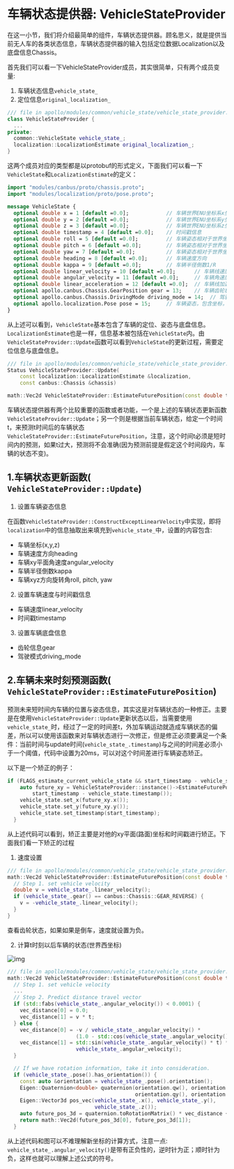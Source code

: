 # 车辆状态提供器: VehicleStateProvider

在这一小节，我们将介绍最简单的组件，车辆状态提供器。顾名思义，就是提供当前无人车的各类状态信息，车辆状态提供器的输入包括定位数据Localization以及底盘信息Chassis。

首先我们可以看一下VehicleStateProvider成员，其实很简单，只有两个成员变量:

1. 车辆状态信息`vehicle_state_`
2. 定位信息`original_localization_`

```c++
/// file in apollo/modules/common/vehicle_state/vehicle_state_provider.h
class VehicleStateProvider {
  ...
private:
  common::VehicleState vehicle_state_;
  localization::LocalizationEstimate original_localization_;
}
```

这两个成员对应的类型都是以protobuf的形式定义，下面我们可以看一下`VehicleState`和`LocalizationEstimate`的定义：

```protobuf
import "modules/canbus/proto/chassis.proto";
import "modules/localization/proto/pose.proto";

message VehicleState {
  optional double x = 1 [default =0.0];            // 车辆世界ENU坐标系x坐标
  optional double y = 2 [default =0.0];            // 车辆世界ENU坐标系y坐标
  optional double z = 3 [default =0.0];            // 车辆世界ENU坐标系z坐标
  optional double timestamp = 4 [default =0.0];    // 时间戳信息
  optional double roll = 5 [default =0.0];         // 车辆姿态相对于世界坐标系x轴旋转角度
  optional double pitch = 6 [default =0.0];        // 车辆姿态相对于世界坐标系y轴旋转角度
  optional double yaw = 7 [default =0.0];          // 车辆姿态相对于世界坐标系z轴旋转角度
  optional double heading = 8 [default =0.0];      // 车辆速度方向
  optional double kappa = 9 [default =0.0];        // 车辆半径倒数1/R
  optional double linear_velocity = 10 [default =0.0];      // 车辆线速度
  optional double angular_velocity = 11 [default =0.0];     // 车辆角速度
  optional double linear_acceleration = 12 [default =0.0];  // 车辆线加速度
  optional apollo.canbus.Chassis.GearPosition gear = 13;    // 车辆齿轮状态，包含前进、倒车。停车、低速等状态
  optional apollo.canbus.Chassis.DrivingMode driving_mode = 14;  // 驾驶状态，包含手动驾驶、自动驾驶、转向、刹车与油门等状态
  optional apollo.localization.Pose pose = 15;     // 车辆姿态，包含坐标，局部到世界坐标系变换矩阵，线速度(矢量)，线加速度(矢量)等信息。
}
```


从上述可以看到，`VehicleState`基本包含了车辆的定位、姿态与底盘信息。`LocalizationEstimate`也是一样，信息基本被包括在`VehicleState`内。由`VehicleStateProvider::Update`函数可以看到`VehicleState`的更新过程，需要定位信息与底盘信息。

```c++
/// file in apollo/modules/common/vehicle_state/vehicle_state_provider.cc
Status VehicleStateProvider::Update(
    const localization::LocalizationEstimate &localization,
    const canbus::Chassis &chassis)

math::Vec2d VehicleStateProvider::EstimateFuturePosition(const double t) const
```

车辆状态提供器有两个比较重要的函数或者功能，一个是上述的车辆状态更新函数`VehicleStateProvider::Update`；另一个则是根据当前车辆状态，给定一个时间t，来预测t时间后的车辆状态`VehicleStateProvider::EstimateFuturePosition`，注意，这个时间t必须是短时间内的预测，如果t过大，预测将不会准确(因为预测前提是假定这个时间段内，车辆的状态不变)。

## 1.车辆状态更新函数( `VehicleStateProvider::Update`)

1. 设置车辆姿态信息

在函数`VehicleStateProvider::ConstructExceptLinearVelocity`中实现，即将`localization`中的信息抽取出来填充到`vehicle_state_`中，设置的内容包含:

- 车辆坐标(x,y,z)
- 车辆速度方向heading
- 车辆xy平面角速度angular_velocity
- 车辆半径倒数kappa
- 车辆xyz方向旋转角roll, pitch, yaw

2. 设置车辆速度与时间戳信息

- 车辆速度linear_velocity
- 时间戳timestamp

3. 设置车辆底盘信息

- 齿轮信息gear
- 驾驶模式driving_mode

## 2.车辆未来时刻预测函数( `VehicleStateProvider::EstimateFuturePosition`)

预测未来短时间内车辆的位置与姿态信息，其实这是对车辆状态的一种修正。主要是在使用`VehicleStateProvider::Update`更新状态以后，当需要使用`vehicle_state_`时，经过了一定的时间差t，外加车辆运动就造成车辆状态的偏差，所以可以使用该函数来对车辆状态进行一次修正，但是修正必须要满足一个条件：当前时间与update时间(`vehicle_state_.timestamp`)与之间的时间差必须小于一个阈值，代码中设置为20ms，可以对这个时间差进行车辆姿态矫正。

以下是一个矫正的例子：

```c++
if (FLAGS_estimate_current_vehicle_state && start_timestamp - vehicle_state.timestamp() < 0.020) {
    auto future_xy = VehicleStateProvider::instance()->EstimateFuturePosition(
        start_timestamp - vehicle_state.timestamp());
    vehicle_state.set_x(future_xy.x());
    vehicle_state.set_y(future_xy.y());
    vehicle_state.set_timestamp(start_timestamp);
  }
```

从上述代码可以看到，矫正主要是对他的xy平面(路面)坐标和时间戳进行矫正。下面我们看一下矫正的过程

1. 速度设置

```c++
/// file in apollo/modules/common/vehicle_state/vehicle_state_provider.cc
math::Vec2d VehicleStateProvider::EstimateFuturePosition(const double t) const {
  // Step 1. set vehicle velocity
  double v = vehicle_state_.linear_velocity();
  if (vehicle_state_.gear() == canbus::Chassis::GEAR_REVERSE) {
    v = -vehicle_state_.linear_velocity();
  }
}
```

查看齿轮状态，如果如果是倒车，速度就设置为负。

2. 计算t时刻以后车辆的状态(世界西坐标)

![img](https://github.com/YannZyl/Apollo-Note/blob/master/images/planning/future_estimation.png)

```c++
/// file in apollo/modules/common/vehicle_state/vehicle_state_provider.cc
math::Vec2d VehicleStateProvider::EstimateFuturePosition(const double t) const {
  // Step 1. set vehicle velocity
  ...
  // Step 2. Predict distance travel vector
  if (std::fabs(vehicle_state_.angular_velocity()) < 0.0001) {
    vec_distance[0] = 0.0;
    vec_distance[1] = v * t;
  } else {
    vec_distance[0] = -v / vehicle_state_.angular_velocity() *                 // x_new
                      (1.0 - std::cos(vehicle_state_.angular_velocity() * t));
    vec_distance[1] = std::sin(vehicle_state_.angular_velocity() * t) * v /    // y_new
                      vehicle_state_.angular_velocity();
  }

  // If we have rotation information, take it into consideration.
  if (vehicle_state_.pose().has_orientation()) {
    const auto &orientation = vehicle_state_.pose().orientation();        
    Eigen::Quaternion<double> quaternion(orientation.qw(), orientation.qx(),
                                         orientation.qy(), orientation.qz());
    Eigen::Vector3d pos_vec(vehicle_state_.x(), vehicle_state_.y(),
                            vehicle_state_.z());
    auto future_pos_3d = quaternion.toRotationMatrix() * vec_distance + pos_vec;  // (x', y')
    return math::Vec2d(future_pos_3d[0], future_pos_3d[1]);
  }
```

从上述代码和图可以不难理解新坐标的计算方式，注意一点: `vehicle_state_.angular_velocity()`是带有正负性的，逆时针为正；顺时针为负，这样也就可以理解上述公式的符号。
